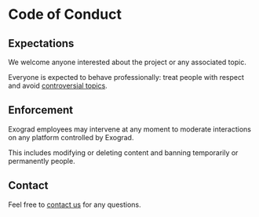 # Code of Conduct
## Expectations
We welcome anyone interested about the project or any associated topic.

Everyone is expected to behave professionally: treat people with respect and
avoid [controversial
topics](https://en.wikipedia.org/wiki/Wikipedia:List_of_controversial_issues).

## Enforcement
Exograd employees may intervene at any moment to moderate interactions on any
platform controlled by Exograd.

This includes modifying or deleting content and banning temporarily or
permanently people.

## Contact
Feel free to [contact us](mailto:contact@exograd.com) for any questions.
